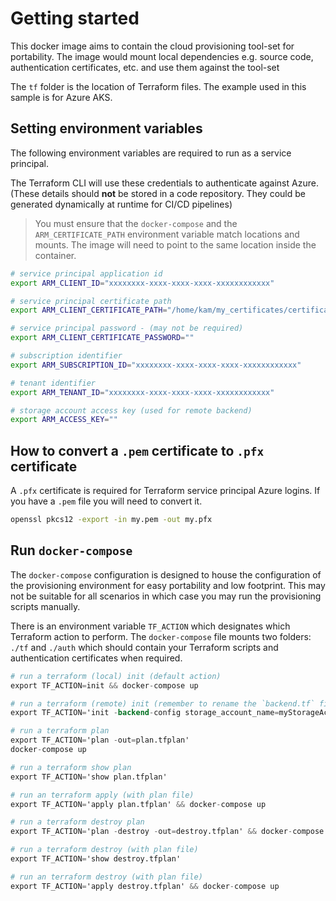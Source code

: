 # Getting started

This docker image aims to contain the cloud provisioning tool-set for portability.  The image would mount local dependencies e.g. source code, authentication certificates, etc. and use them against the tool-set

The `tf` folder is the location of Terraform files. The example used in this sample is for Azure AKS.

## Setting environment variables

The following environment variables are required to run as a service principal.  

The Terraform CLI will use these credentials to authenticate against Azure.  (These details should **not** be stored in a code repository. They could be generated dynamically at runtime for CI/CD pipelines)

> You must ensure that the `docker-compose` and the `ARM_CERTIFICATE_PATH` environment variable match locations and mounts.  The image will need to point to the same location inside the container. 

```bash
# service principal application id
export ARM_CLIENT_ID="xxxxxxxx-xxxx-xxxx-xxxx-xxxxxxxxxxxx"

# service principal certificate path
export ARM_CLIENT_CERTIFICATE_PATH="/home/kam/my_certificates/certificate.pfx"

# service principal password - (may not be required)
export ARM_CLIENT_CERTIFICATE_PASSWORD=""

# subscription identifier
export ARM_SUBSCRIPTION_ID="xxxxxxxx-xxxx-xxxx-xxxx-xxxxxxxxxxxx"

# tenant identifier
export ARM_TENANT_ID="xxxxxxxx-xxxx-xxxx-xxxx-xxxxxxxxxxxx"

# storage account access key (used for remote backend)
export ARM_ACCESS_KEY=""
```

## How to convert a `.pem` certificate to `.pfx` certificate

A `.pfx` certificate is required for Terraform service principal Azure logins.  If you have a `.pem` file you will need to convert it.

```bash
openssl pkcs12 -export -in my.pem -out my.pfx
```

## Run `docker-compose`

The `docker-compose` configuration is designed to house the configuration of the provisioning environment for easy portability and low footprint.  This may not be suitable for all scenarios in which case you may run the provisioning scripts manually.

There is an environment variable `TF_ACTION` which designates which Terraform action to perform.  The `docker-compose` file mounts two folders: `./tf` and `./auth` which should contain your Terraform scripts and authentication certificates when required.

```terraform
# run a terraform (local) init (default action)
export TF_ACTION=init && docker-compose up

# run a terraform (remote) init (remember to rename the `backend.tf` file)
export TF_ACTION='init -backend-config storage_account_name=myStorageAccount -backend-config container_name=myContainer -backend-config key=tf/kam.tfstate' && docker-compose up

# run a terraform plan
export TF_ACTION='plan -out=plan.tfplan'
docker-compose up

# run a terraform show plan
export TF_ACTION='show plan.tfplan'

# run an terraform apply (with plan file)
export TF_ACTION='apply plan.tfplan' && docker-compose up

# run a terraform destroy plan
export TF_ACTION='plan -destroy -out=destroy.tfplan' && docker-compose up

# run a terraform destroy (with plan file)
export TF_ACTION='show destroy.tfplan'

# run an terraform destroy (with plan file)
export TF_ACTION='apply destroy.tfplan' && docker-compose up

```
